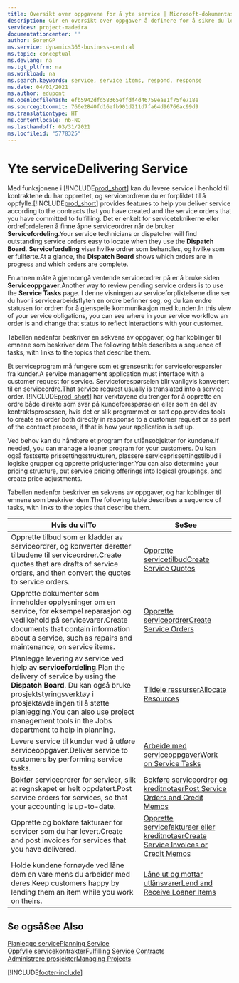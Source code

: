 ```yaml
---
title: Oversikt over oppgavene for å yte service | Microsoft-dokumentasjon
description: Gir en oversikt over oppgaver å definere for å sikre du leverer kvalitetsservice og lever oppfyller avtaler med kunder.
services: project-madeira
documentationcenter: ''
author: SorenGP
ms.service: dynamics365-business-central
ms.topic: conceptual
ms.devlang: na
ms.tgt_pltfrm: na
ms.workload: na
ms.search.keywords: service, service items, respond, response
ms.date: 04/01/2021
ms.author: edupont
ms.openlocfilehash: efb5942dfd58365effdf4d46759ea81f75fe718e
ms.sourcegitcommit: 766e2840fd16efb901d211d7fa64d96766ac99d9
ms.translationtype: HT
ms.contentlocale: nb-NO
ms.lasthandoff: 03/31/2021
ms.locfileid: "5778325"
---
```

# <a name="delivering-service"></a><span data-ttu-id="deb92-103">Yte service</span><span class="sxs-lookup"><span data-stu-id="deb92-103">Delivering Service</span></span>
<span data-ttu-id="deb92-104">Med funksjonene i [!INCLUDE[prod_short](includes/prod_short.md)] kan du levere service i henhold til kontraktene du har opprettet, og serviceordrene du er forpliktet til å oppfylle.</span><span class="sxs-lookup"><span data-stu-id="deb92-104">[!INCLUDE[prod_short](includes/prod_short.md)] provides features to help you deliver service according to the contracts that you have created and the service orders that you have committed to fulfilling.</span></span> <span data-ttu-id="deb92-105">Det er enkelt for serviceteknikerne eller ordrefordeleren å finne åpne serviceordrer når de bruker **Servicefordeling**.</span><span class="sxs-lookup"><span data-stu-id="deb92-105">Your service technicians or dispatcher will find outstanding service orders easy to locate when they use the **Dispatch Board**.</span></span> <span data-ttu-id="deb92-106">**Servicefordeling** viser hvilke ordrer som behandles, og hvilke som er fullførte.</span><span class="sxs-lookup"><span data-stu-id="deb92-106">At a glance, the **Dispatch Board** shows which orders are in progress and which orders are complete.</span></span>  
  
<span data-ttu-id="deb92-107">En annen måte å gjennomgå ventende serviceordrer på er å bruke siden **Serviceoppgaver**.</span><span class="sxs-lookup"><span data-stu-id="deb92-107">Another way to review pending service orders is to use the **Service Tasks** page.</span></span> <span data-ttu-id="deb92-108">I denne visningen av serviceforpliktelsene dine ser du hvor i servicearbeidsflyten en ordre befinner seg, og du kan endre statusen for ordren for å gjenspeile kommunikasjon med kunden.</span><span class="sxs-lookup"><span data-stu-id="deb92-108">In this view of your service obligations, you can see where in your service workflow an order is and change that status to reflect interactions with your customer.</span></span>  
  
<span data-ttu-id="deb92-109">Tabellen nedenfor beskriver en sekvens av oppgaver, og har koblinger til emnene som beskriver dem.</span><span class="sxs-lookup"><span data-stu-id="deb92-109">The following table describes a sequence of tasks, with links to the topics that describe them.</span></span>   

<span data-ttu-id="deb92-110">Et serviceprogram må fungere som et grensesnitt for serviceforespørsler fra kunder.</span><span class="sxs-lookup"><span data-stu-id="deb92-110">A service management application must interface with a customer request for service.</span></span> <span data-ttu-id="deb92-111">Serviceforespørselen blir vanligvis konvertert til en serviceordre.</span><span class="sxs-lookup"><span data-stu-id="deb92-111">That service request usually is translated into a service order.</span></span> [!INCLUDE[prod_short](includes/prod_short.md)] <span data-ttu-id="deb92-112">har verktøyene du trenger for å opprette en ordre både direkte som svar på kundeforespørselen eller som en del av kontraktsprosessen, hvis det er slik programmet er satt opp.</span><span class="sxs-lookup"><span data-stu-id="deb92-112">provides tools to create an order both directly in response to a customer request or as part of the contract process, if that is how your application is set up.</span></span>  
  
<span data-ttu-id="deb92-113">Ved behov kan du håndtere et program for utlånsobjekter for kundene.</span><span class="sxs-lookup"><span data-stu-id="deb92-113">If needed, you can manage a loaner program for your customers.</span></span> <span data-ttu-id="deb92-114">Du kan også fastsette prissettingsstrukturen, plassere serviceprissettingstilbud i logiske grupper og opprette prisjusteringer.</span><span class="sxs-lookup"><span data-stu-id="deb92-114">You can also determine your pricing structure, put service pricing offerings into logical groupings, and create price adjustments.</span></span>  
  
<span data-ttu-id="deb92-115">Tabellen nedenfor beskriver en sekvens av oppgaver, og har koblinger til emnene som beskriver dem.</span><span class="sxs-lookup"><span data-stu-id="deb92-115">The following table describes a sequence of tasks, with links to the topics that describe them.</span></span>   
  
|<span data-ttu-id="deb92-116">**Hvis du vil**</span><span class="sxs-lookup"><span data-stu-id="deb92-116">**To**</span></span>|<span data-ttu-id="deb92-117">**Se**</span><span class="sxs-lookup"><span data-stu-id="deb92-117">**See**</span></span>|  
|------------|-------------|  
|<span data-ttu-id="deb92-118">Opprette tilbud som er kladder av serviceordrer, og konverter deretter tilbudene til serviceordrer.</span><span class="sxs-lookup"><span data-stu-id="deb92-118">Create quotes that are drafts of service orders, and then convert the quotes to service orders.</span></span>|[<span data-ttu-id="deb92-119">Opprette servicetilbud</span><span class="sxs-lookup"><span data-stu-id="deb92-119">Create Service Quotes</span></span>](service-how-to-create-service-quotes.md)|
|<span data-ttu-id="deb92-120">Opprette dokumenter som inneholder opplysninger om en service, for eksempel reparasjon og vedlikehold på servicevarer.</span><span class="sxs-lookup"><span data-stu-id="deb92-120">Create documents that contain information about a service, such as repairs and maintenance, on service items.</span></span>|[<span data-ttu-id="deb92-121">Opprette serviceordrer</span><span class="sxs-lookup"><span data-stu-id="deb92-121">Create Service Orders</span></span>](service-how-to-create-service-orders.md)|
|<span data-ttu-id="deb92-122">Planlegge levering av service ved hjelp av **servicefordeling**.</span><span class="sxs-lookup"><span data-stu-id="deb92-122">Plan the delivery of service by using the **Dispatch Board**.</span></span> <span data-ttu-id="deb92-123">Du kan også bruke prosjektstyringsverktøy i prosjektavdelingen til å støtte planlegging.</span><span class="sxs-lookup"><span data-stu-id="deb92-123">You can also use project management tools in the Jobs department to help in planning.</span></span>|[<span data-ttu-id="deb92-124">Tildele ressurser</span><span class="sxs-lookup"><span data-stu-id="deb92-124">Allocate Resources</span></span>](service-how-to-allocate-resources.md)|  
|<span data-ttu-id="deb92-125">Levere service til kunder ved å utføre serviceoppgaver.</span><span class="sxs-lookup"><span data-stu-id="deb92-125">Deliver service to customers by performing service tasks.</span></span>|[<span data-ttu-id="deb92-126">Arbeide med serviceoppgaver</span><span class="sxs-lookup"><span data-stu-id="deb92-126">Work on Service Tasks</span></span>](service-how-to-work-on-service-tasks.md)|  
|<span data-ttu-id="deb92-127">Bokfør serviceordrer for servicer, slik at regnskapet er helt oppdatert.</span><span class="sxs-lookup"><span data-stu-id="deb92-127">Post service orders for services, so that your accounting is up-to-date.</span></span>|[<span data-ttu-id="deb92-128">Bokføre serviceordrer og kreditnotaer</span><span class="sxs-lookup"><span data-stu-id="deb92-128">Post Service Orders and Credit Memos</span></span>](service-how-to-post-service-orders.md)|  
|<span data-ttu-id="deb92-129">Opprette og bokføre fakturaer for servicer som du har levert.</span><span class="sxs-lookup"><span data-stu-id="deb92-129">Create and post invoices for services that you have delivered.</span></span>|[<span data-ttu-id="deb92-130">Opprette servicefakturaer eller kreditnotaer</span><span class="sxs-lookup"><span data-stu-id="deb92-130">Create Service Invoices or Credit Memos</span></span>](service-how-create-invoices.md)|  
|<span data-ttu-id="deb92-131">Holde kundene fornøyde ved låne dem en vare mens du arbeider med deres.</span><span class="sxs-lookup"><span data-stu-id="deb92-131">Keep customers happy by lending them an item while you work on theirs.</span></span>| [<span data-ttu-id="deb92-132">Låne ut og mottar utlånsvarer</span><span class="sxs-lookup"><span data-stu-id="deb92-132">Lend and Receive Loaner Items</span></span>](service-how-to-lend-receive-loaners.md)|
  
## <a name="see-also"></a><span data-ttu-id="deb92-133">Se også</span><span class="sxs-lookup"><span data-stu-id="deb92-133">See Also</span></span>  
[<span data-ttu-id="deb92-134">Planlegge service</span><span class="sxs-lookup"><span data-stu-id="deb92-134">Planning Service</span></span>](service-plan-service.md)  
[<span data-ttu-id="deb92-135">Oppfylle servicekontrakter</span><span class="sxs-lookup"><span data-stu-id="deb92-135">Fulfilling Service Contracts</span></span>](service-fulfill-service-contracts.md)  
[<span data-ttu-id="deb92-136">Administrere prosjekter</span><span class="sxs-lookup"><span data-stu-id="deb92-136">Managing Projects</span></span>](projects-manage-projects.md)  


[!INCLUDE[footer-include](includes/footer-banner.md)]